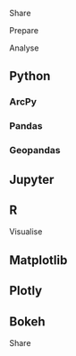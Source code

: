 Share


Prepare


Analyse
## Python
### ArcPy
### Pandas
### Geopandas
## Jupyter
## R


Visualise
## Matplotlib
## Plotly
## Bokeh

Share


